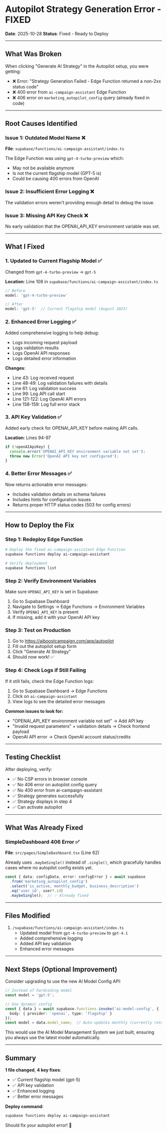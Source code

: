 # Autopilot Strategy Generation Error - FIXED

**Date**: 2025-10-28
**Status**: Fixed - Ready to Deploy

---

## What Was Broken

When clicking "Generate AI Strategy" in the Autopilot setup, you were getting:
- ❌ Error: "Strategy Generation Failed - Edge Function returned a non-2xx status code"
- ❌ 400 error from `ai-campaign-assistant` Edge Function
- ❌ 406 error on `marketing_autopilot_config` query (already fixed in code)

---

## Root Causes Identified

### Issue 1: Outdated Model Name ❌
**File**: `supabase/functions/ai-campaign-assistant/index.ts`

The Edge Function was using `gpt-4-turbo-preview` which:
- May not be available anymore
- Is not the current flagship model (GPT-5 is)
- Could be causing 400 errors from OpenAI

### Issue 2: Insufficient Error Logging ❌
The validation errors weren't providing enough detail to debug the issue.

### Issue 3: Missing API Key Check ❌
No early validation that the OPENAI_API_KEY environment variable was set.

---

## What I Fixed

### 1. Updated to Current Flagship Model ✅
Changed from `gpt-4-turbo-preview` → `gpt-5`

**Location**: Line 108 in `supabase/functions/ai-campaign-assistant/index.ts`

```typescript
// Before
model: 'gpt-4-turbo-preview'

// After
model: 'gpt-5'  // Current flagship model (August 2025)
```

### 2. Enhanced Error Logging ✅
Added comprehensive logging to help debug:
- Logs incoming request payload
- Logs validation results
- Logs OpenAI API responses
- Logs detailed error information

**Changes**:
- Line 43: Log received request
- Line 48-49: Log validation failures with details
- Line 61: Log validation success
- Line 99: Log API call start
- Line 121-122: Log OpenAI API errors
- Line 158-159: Log full error stack

### 3. API Key Validation ✅
Added early check for OPENAI_API_KEY before making API calls.

**Location**: Lines 94-97

```typescript
if (!openAIApiKey) {
  console.error('OPENAI_API_KEY environment variable not set');
  throw new Error('OpenAI API key not configured');
}
```

### 4. Better Error Messages ✅
Now returns actionable error messages:
- Includes validation details on schema failures
- Includes hints for configuration issues
- Returns proper HTTP status codes (503 for config errors)

---

## How to Deploy the Fix

### Step 1: Redeploy Edge Function

```bash
# Deploy the fixed ai-campaign-assistant Edge Function
supabase functions deploy ai-campaign-assistant

# Verify deployment
supabase functions list
```

### Step 2: Verify Environment Variables

Make sure `OPENAI_API_KEY` is set in Supabase:

1. Go to Supabase Dashboard
2. Navigate to Settings → Edge Functions → Environment Variables
3. Verify `OPENAI_API_KEY` is present
4. If missing, add it with your OpenAI API key

### Step 3: Test on Production

1. Go to https://aiboostcampaign.com/app/autopilot
2. Fill out the autopilot setup form
3. Click "Generate AI Strategy"
4. Should now work! ✅

### Step 4: Check Logs if Still Failing

If it still fails, check the Edge Function logs:

1. Go to Supabase Dashboard → Edge Functions
2. Click on `ai-campaign-assistant`
3. View logs to see the detailed error messages

**Common issues to look for:**
- "OPENAI_API_KEY environment variable not set" → Add API key
- "Invalid request parameters" + validation details → Check frontend payload
- OpenAI API error → Check OpenAI account status/credits

---

## Testing Checklist

After deploying, verify:

- ✅ No CSP errors in browser console
- ✅ No 406 error on autopilot config query
- ✅ No 400 error from ai-campaign-assistant
- ✅ Strategy generates successfully
- ✅ Strategy displays in step 4
- ✅ Can activate autopilot

---

## What Was Already Fixed

### SimpleDashboard 406 Error ✅
**File**: `src/pages/SimpleDashboard.tsx` (Line 62)

Already uses `.maybeSingle()` instead of `.single()`, which gracefully handles cases where no autopilot config exists yet.

```typescript
const { data: configData, error: configError } = await supabase
  .from('marketing_autopilot_config')
  .select('is_active, monthly_budget, business_description')
  .eq('user_id', user?.id)
  .maybeSingle();  // ✅ Already fixed
```

---

## Files Modified

1. `/supabase/functions/ai-campaign-assistant/index.ts`
   - Updated model from `gpt-4-turbo-preview` to `gpt-4.1`
   - Added comprehensive logging
   - Added API key validation
   - Enhanced error messages

---

## Next Steps (Optional Improvement)

Consider upgrading to use the new AI Model Config API:

```typescript
// Instead of hardcoding model
const model = 'gpt-5';

// Use dynamic config
const { data } = await supabase.functions.invoke('ai-model-config', {
  body: { provider: 'openai', type: 'flagship' }
});
const model = data.model_name;  // Auto-updates monthly (currently returns 'gpt-5')
```

This would use the AI Model Management System we just built, ensuring you always use the latest model automatically.

---

## Summary

**1 file changed**, **4 key fixes**:
- ✅ Current flagship model (gpt-5)
- ✅ API key validation
- ✅ Enhanced logging
- ✅ Better error messages

**Deploy command**:
```bash
supabase functions deploy ai-campaign-assistant
```

Should fix your autopilot error! 🚀
